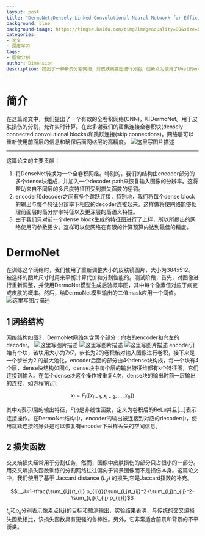 ```yaml
---
layout: post
title: "DermoNet:Densely Linked Convolutional Neural Network for Efficient Skin Lesion Segmentation"
background: blue
background-image: https://timgsa.baidu.com/timg?image&quality=80&size=b9999_10000&sec=1535557224389&di=db493145f0c708938be5cda60a974411&imgtype=0&src=http%3A%2F%2Fwww.xp510.com%2Fshouji%2Fuploadfile%2F2017%2F0718%2F20170718094800621.jpg
categories: 
- 论文
- 深度学习
tags: 
- 图像分割
author: Dimension
description: 提出了一种新的分割网络，对皮肤病变图进行分割，创新点为使用了Unet的encoder和decoder原理，连接了残差块，接了DenseNet的特点，网络较大
---
```


# 简介
在这篇论文中，我们提出了一个有效的全卷积网络(CNN)，叫DermoNet。用于皮肤损伤的分割，允许实时计算。在此多谢我们的密集连接全卷积块(densely connected convolutional blocks)和跳跃连接(skip connections)。网络层可以重新使用前面层的信息和确保后面网络层的高精度。
![这里写图片描述]({{site.baseurl}}/assets/images/2018-8-27/8.png)

----------
这篇论文的主要贡献：
 1. 将DenseNet转换为一个全卷积网络。特别的，我们的结构由encoder部分的多个dense块组成，并加入一个decoder path来恢复输入图像的分辨率。这将帮助来自不同层的多尺度特征图受到损失函数的惩罚。
 2. encoder和decoder之间有多个跳跃连接，特别地，我们将每个dense block的输出与每个特征分辨率下相应的decoder连接起来。这样做将使网络能够处理前面层的高分辨率特征以及更深层的高语义特性。
 3. 由于我们只对前一个dense block生成的特征图进行了上样，所以所提出的网络使用的参数更少。这样可以使网络在有限的计算预算内达到最佳的精度。
# DermoNet
在训练这个网络时，我们使用了重新调整大小的皮肤镜图片，大小为384x512。被选择的图片尺寸时用来平衡计算代价和分割性能的。测试阶段，首先，对图像进行重新调整，并使用DermoNet模型生成后验概率图，其中每个像素值对应于病变或皮肤的概率。然后，给DermoNet模型输出的二值mask应用一个阈值。
![这里写图片描述]({{site.baseurl}}/assets/images/2018-8-27/9.png)
## 1 网络结构
网络结构如图3，DermoNet网络包含两个部分：向右的encoder和向左的decoder。
![这里写图片描述]({{site.baseurl}}/assets/images/2018-8-27/10.png)
![这里写图片描述]({{site.baseurl}}/assets/images/2018-8-27/12.png)
![这里写图片描述]({{site.baseurl}}/assets/images/2018-8-27/11.png)
encoder开始有个块，该块用大小为7x7，步长为2的卷积核对输入图像进行卷积，接下来是一个步长为2 的最大池化。encoder后面的部分由4个dense块构成，每一个块有4个层，dense块结构如图4，dense块中每个层的输出特征维都有k个特征图，它们连接到输入。在每个dense块这个操作被重复4次，dense块的输出时前一层输出的连接。如方程1所示

$$x_l=F_l([x_{l-1},x_{l-2},...,x_0])$$

其中$x_l$表示$l$层的输出特征，$F(\cdot)$是非线性函数，定义为卷积后的ReLu并且$[...]$表示连接操作。在DermoNet结构中，encoder的输出被连接到对应的decoder中，使用跳跃连接的好处是可以恢复有encoder下采样丢失的空间信息。
## 2 损失函数
交叉熵损失经常用于分割任务，然而，图像中皮肤损伤的部分只占很小的一部分。用交叉熵损失函数训练的分割网络往往偏向于背景图像而不是损伤本身。这篇论文中，我们使用了基于 Jaccard distance ($L_J$) 的损失,它是Jaccard指数的补充。

$$L_J=1-\frac{\sum_{i,j}(t_{ij} p_{ij})}{\sum_{i,j}t_{ij}^2+\sum_{i,j}p_{ij}^2-\sum_{i,j}(t_{ij} p_{ij})}$$

$t_{ij}$和$p_{ij}$分别表示像素点(i,j)的目标和预测输出，实验结果表明，与传统的交叉熵损失函数相比，该损失函数具有更强的鲁棒性。另外，它非常适合前景和背景的不平衡类。
 